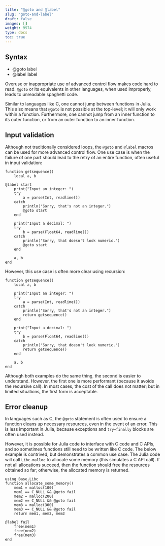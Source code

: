 ```yaml
---
title: "@goto and @label"
slug: "goto-and-label"
draft: false
images: []
weight: 9974
type: docs
toc: true
---
```


## Syntax
- @goto label
- @label label

Overuse or inappropriate use of advanced control flow makes code hard to read. `@goto` or its equivalents in other languages, when used improperly, leads to unreadable spaghetti code.

Similar to languages like C, one cannot jump between functions in Julia. This also means that `@goto` is not possible at the top-level; it will only work within a function. Furthermore, one cannot jump from an inner function to its outer function, or from an outer function to an inner function.

## Input validation
Although not traditionally considered loops, the `@goto` and `@label` macros can be used for more advanced control flow. One use case is when the failure of one part should lead to the retry of an entire function, often useful in input validation:

    function getsequence()
        local a, b

    @label start
        print("Input an integer: ")
        try
            a = parse(Int, readline())
        catch
            println("Sorry, that's not an integer.")
            @goto start
        end

        print("Input a decimal: ")
        try
            b = parse(Float64, readline())
        catch
            println("Sorry, that doesn't look numeric.")
            @goto start
        end

        a, b
    end

However, this use case is often more clear using recursion:

    function getsequence()
        local a, b

        print("Input an integer: ")
        try
            a = parse(Int, readline())
        catch
            println("Sorry, that's not an integer.")
            return getsequence()
        end

        print("Input a decimal: ")
        try
            b = parse(Float64, readline())
        catch
            println("Sorry, that doesn't look numeric.")
            return getsequence()
        end

        a, b
    end

Although both examples do the same thing, the second is easier to understand. However, the first one is more performant (because it avoids the recursive call). In most cases, the cost of the call does not matter; but in limited situations, the first form is acceptable.

## Error cleanup
In languages such as C, the `@goto` statement is often used to ensure a function cleans up necessary resources, even in the event of an error. This is less important in Julia, because exceptions and `try`-`finally` blocks are often used instead.

However, it is possible for Julia code to interface with C code and C APIs, and so sometimes functions still need to be written like C code. The below example is contrived, but demonstrates a common use case. The Julia code will call `Libc.malloc` to allocate some memory (this simulates a C API call). If not all allocations succeed, then the function should free the resources obtained so far; otherwise, the allocated memory is returned.

    using Base.Libc
    function allocate_some_memory()
        mem1 = malloc(100)
        mem1 == C_NULL && @goto fail
        mem2 = malloc(200)
        mem2 == C_NULL && @goto fail
        mem3 = malloc(300)
        mem3 == C_NULL && @goto fail
        return mem1, mem2, mem3

    @label fail
        free(mem1)
        free(mem2)
        free(mem3)
    end

